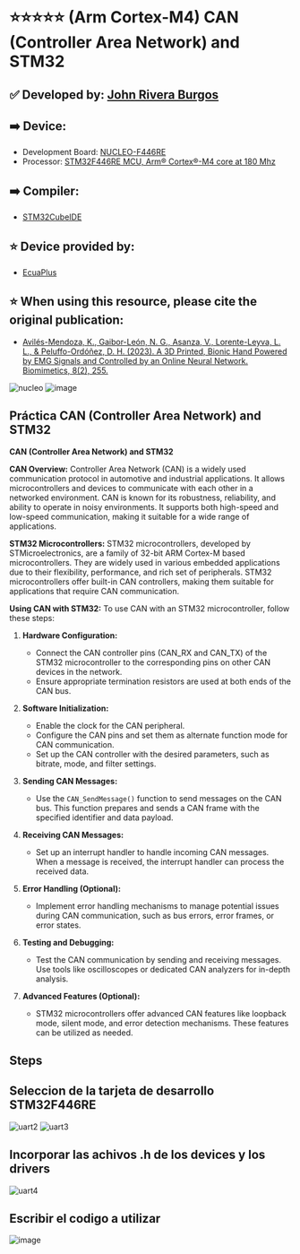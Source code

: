 # ⭐⭐⭐⭐⭐ (Arm Cortex-M4) CAN (Controller Area Network) and STM32
## ✅ Developed by: [John Rivera Burgos](https://www.linkedin.com/in/john-rivera-burgos-bb703079/)
## ➡️ Device:
- Development Board: [NUCLEO-F446RE](https://www.st.com/en/evaluation-tools/nucleo-f446re.html)
- Processor: [STM32F446RE MCU, Arm® Cortex®-M4 core at 180 Mhz](https://www.st.com/en/microcontrollers-microprocessors/stm32f446re.html)
## ➡️ Compiler:
- [STM32CubeIDE](https://www.st.com/en/development-tools/stm32cubeide.html)
## ⭐ Device provided by:
- [EcuaPlus](https://www.facebook.com/Ecuapluss/?locale=es_LA)
## ⭐ When using this resource, please cite the original publication:
- [Avilés-Mendoza, K., Gaibor-León, N. G., Asanza, V., Lorente-Leyva, L. L., & Peluffo-Ordóñez, D. H. (2023). A 3D Printed, Bionic Hand Powered by EMG Signals and Controlled by an Online Neural Network. Biomimetics, 8(2), 255.](https://www.mdpi.com/2313-7673/8/2/255)

![nucleo](https://github.com/vasanza/STM32/assets/12642226/d1d58c13-dedf-4f7f-9a4d-3b7176690220)
![image](https://github.com/jariver1986/STM32F429XX_advanced_Arm_based_32_bit_MCUs/assets/62295761/e481d363-7d3c-4233-b5a8-427262f23545)


## Práctica CAN (Controller Area Network) and STM32
**CAN (Controller Area Network) and STM32**

**CAN Overview:**
Controller Area Network (CAN) is a widely used communication protocol in automotive and industrial applications. It allows microcontrollers and devices to communicate with each other in a networked environment. CAN is known for its robustness, reliability, and ability to operate in noisy environments. It supports both high-speed and low-speed communication, making it suitable for a wide range of applications.

**STM32 Microcontrollers:**
STM32 microcontrollers, developed by STMicroelectronics, are a family of 32-bit ARM Cortex-M based microcontrollers. They are widely used in various embedded applications due to their flexibility, performance, and rich set of peripherals. STM32 microcontrollers offer built-in CAN controllers, making them suitable for applications that require CAN communication.

**Using CAN with STM32:**
To use CAN with an STM32 microcontroller, follow these steps:

1. **Hardware Configuration:**
   - Connect the CAN controller pins (CAN_RX and CAN_TX) of the STM32 microcontroller to the corresponding pins on other CAN devices in the network.
   - Ensure appropriate termination resistors are used at both ends of the CAN bus.

2. **Software Initialization:**
   - Enable the clock for the CAN peripheral.
   - Configure the CAN pins and set them as alternate function mode for CAN communication.
   - Set up the CAN controller with the desired parameters, such as bitrate, mode, and filter settings.

3. **Sending CAN Messages:**
   - Use the `CAN_SendMessage()` function to send messages on the CAN bus. This function prepares and sends a CAN frame with the specified identifier and data payload.

4. **Receiving CAN Messages:**
   - Set up an interrupt handler to handle incoming CAN messages. When a message is received, the interrupt handler can process the received data.

5. **Error Handling (Optional):**
   - Implement error handling mechanisms to manage potential issues during CAN communication, such as bus errors, error frames, or error states.

6. **Testing and Debugging:**
   - Test the CAN communication by sending and receiving messages. Use tools like oscilloscopes or dedicated CAN analyzers for in-depth analysis.

7. **Advanced Features (Optional):**
   - STM32 microcontrollers offer advanced CAN features like loopback mode, silent mode, and error detection mechanisms. These features can be utilized as needed.

## Steps
## Seleccion de la tarjeta de desarrollo STM32F446RE
![uart2](https://github.com/vasanza/STM32/assets/12642226/e1780153-6cae-4052-9bd4-7303efe4d19a)
![uart3](https://github.com/vasanza/STM32/assets/12642226/7884bf80-70e2-4a80-9320-936fa2ab9de8)
## Incorporar las achivos .h de los devices y los drivers
![uart4](https://github.com/vasanza/STM32/assets/12642226/61b44ee5-37c9-46fd-9eb7-1eba41dea17b)
## Escribir el codigo a utilizar
![image](https://github.com/jariver1986/STM32F429XX_advanced_Arm_based_32_bit_MCUs/assets/62295761/6a7b3b53-d1f0-4bb5-a4fb-21a66bb1dfc2)






